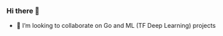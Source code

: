### Hi there 👋
<!--![Anurag's GitHub stats](https://github-readme-stats.vercel.app/api?username=akhimji&count_private=true&show_icons=true&theme=dark)
[![GitHub Streak](http://github-readme-streak-stats.herokuapp.com?user=akhimji&theme=dark)](https://git.io/streak-stats)
-->

- 👯 I’m looking to collaborate on Go and ML (TF Deep Learning) projects

<!--
**akhimji/akhimji** is a ✨ _special_ ✨ repository because its `README.md` (this file) appears on your GitHub profile.
- 🔭 I’m currently working on Go ML interfaces for GCP

Here are some ideas to get you started:

- 🔭 I’m currently working on ...
- 🌱 I’m currently learning ...
- 👯 I’m looking to collaborate on ...
- 🤔 I’m looking for help with ...
- 💬 Ask me about ...
- 📫 How to reach me: ...
- 😄 Pronouns: ...
- ⚡ Fun fact: ...
-->
